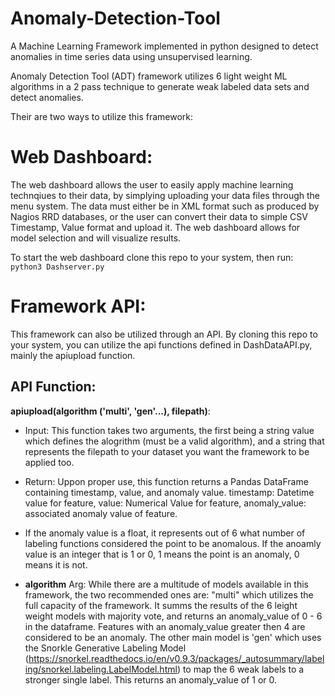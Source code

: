 # Anomaly-Detection-Tool
 A Machine Learning Framework implemented in python designed to detect anomalies in time series data using unsupervised learning.

 Anomaly Detection Tool (ADT) framework utilizes 6 light weight ML algorithms in a 2 pass technique to generate weak labeled data sets and detect anomalies.

 Their are two ways to utilize this framework:

# Web Dashboard:
The web dashboard allows the user to easily apply machine learning technqiues to their data, by simplying uploading your data files through the menu system. The data must either be in XML format such as produced by Nagios RRD databases, or the user can convert their data to simple CSV Timestamp, Value format and upload it. The web dashboard allows for model selection and will visualize results.

To start the web dashboard clone this repo to your system, then run:
```python3 Dashserver.py```

# Framework API:
This framework can also be utilized through an API. By cloning this repo to your system, you can utilize the api functions defined in DashDataAPI.py, mainly the apiupload function. 
    
## API Function:

**apiupload(algorithm ('multi', 'gen'...), filepath)**:
- Input: This function takes two arguments, the first being a string value which defines the alogrithm (must be a valid algorithm), and a string that represents the filepath to your dataset you want the framework to be applied too.

- Return: Uppon proper use, this function returns a Pandas DataFrame containing timestamp, value, and anomaly value. timestamp: Datetime value for feature, value: Numerical Value for feature, anomaly_value: associated anomaly value of feature.

- If the anomaly value is a float, it represents out of 6 what number of labeling functions considered the point to be anomalous. If the anoamly value is an integer that is 1 or 0, 1 means the point is an anomaly, 0 means it is not.

- **algorithm** Arg: While there are a multitude of models available in this framework, the two recommended ones are: "multi" which utilizes the full capacity of the framework. It summs the results of the 6 leight weight models with majority vote, and returns an anomaly_value of 0 - 6 in the dataframe. Features with an anomaly_value greater then 4 are considered to be an anomaly. The other main model is 'gen' which uses the Snorkle Generative Labeling Model (https://snorkel.readthedocs.io/en/v0.9.3/packages/_autosummary/labeling/snorkel.labeling.LabelModel.html) to map the 6 weak labels to a stronger single label. This returns an anomaly_value of 1 or 0.

